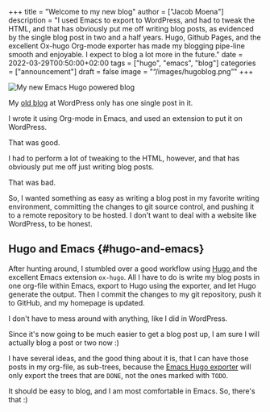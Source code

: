 +++
title = "Welcome to my new blog"
author = ["Jacob Moena"]
description = "I used Emacs to export to WordPress, and had to tweak the HTML, and that has obviously put me off writing blog posts, as evidenced by the single blog post in two and a half years. Hugo, Github Pages, and the excellent Ox-hugo Org-mode exporter has made my blogging pipe-line smooth and enjoyable. I expect to blog a lot more in the future."
date = 2022-03-29T00:50:00+02:00
tags = ["hugo", "emacs", "blog"]
categories = ["announcement"]
draft = false
image = "“/images/hugoblog.png”"
+++

<img alt="My new Emacs Hugo powered blog" src="/images/hugoblog.png"/>

My [old blog](https://jacmoes.wordpress.com/) at WordPress only has one single post in it.

I wrote it using Org-mode in Emacs, and used an extension to put it on WordPress.

That was good.

I had to perform a lot of tweaking to the HTML, however, and that has obviously put me off just writing blog posts.

That was bad.

So, I wanted something as easy as writing a blog post in my favorite writing environment, committing the changes to git source control, and pushing it to a remote repository to be hosted. I don't want to deal with a website like WordPress, to be honest.


## Hugo and Emacs {#hugo-and-emacs}

After hunting around, I stumbled over a good workflow using [Hugo ](https://gohugo.io/) and the excellent Emacs extension `ox-hugo`.
All I have to do is write my blog posts in one org-file within Emacs, export to Hugo using the exporter, and let Hugo generate the output. Then I commit the changes to my git repository, push it to GitHub, and my homepage is updated.

I don't have to mess around with anything, like I did in WordPress.

Since it's now going to be much easier to get a blog post up, I am sure I will actually blog a post or two now :)

I have several ideas, and the good thing about it is, that I can have those posts in my org-file, as sub-trees, because the [Emacs Hugo exporter](https://ox-hugo.scripter.co/) will only export the trees that are `DONE`, not the ones marked with `TODO`.

It should be easy to blog, and I am most comfortable in Emacs. So, there's that :)
